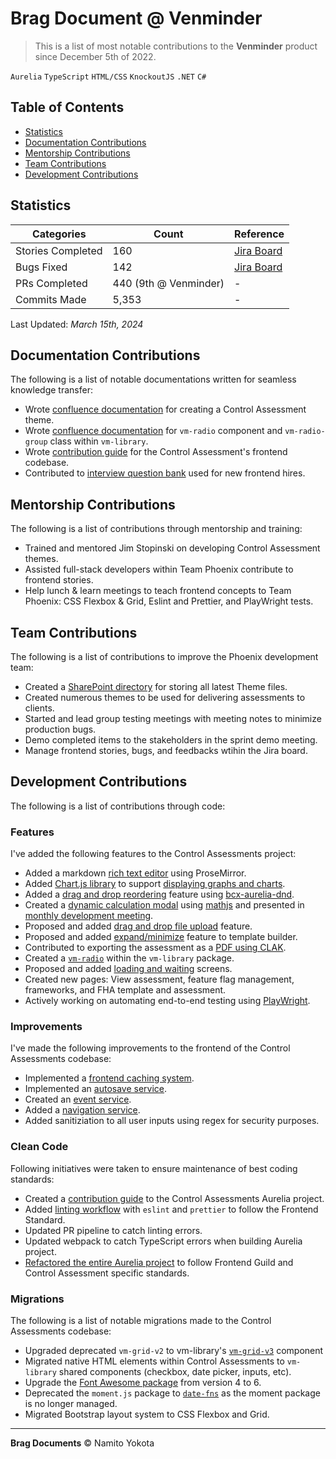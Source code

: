 # Brag Document @ Venminder

> This is a list of most notable contributions to the **Venminder** product since December 5th of 2022.

`Aurelia` `TypeScript` `HTML/CSS` `KnockoutJS` `.NET` `C#`

## Table of Contents

-   [Statistics](#statistics)
-   [Documentation Contributions](#documentation-contributions)
-   [Mentorship Contributions](#mentorship-contributions)
-   [Team Contributions](#team-contributions)
-   [Development Contributions](#development-contributions)

## Statistics

| Categories        | Count                 | Reference                                                          |
| ----------------- | --------------------- | ------------------------------------------------------------------ |
| Stories Completed | 160                   | [Jira Board](https://venminder.atlassian.net/issues/?filter=10318) |
| Bugs Fixed        | 142                   | [Jira Board](https://venminder.atlassian.net/issues/?filter=10321) |
| PRs Completed     | 440 (9th @ Venminder) | -                                                                  |
| Commits Made      | 5,353                 | -                                                                  |

Last Updated: _March 15th, 2024_

## Documentation Contributions

The following is a list of notable documentations written for seamless knowledge transfer:

-   Wrote [confluence documentation](https://venminder.atlassian.net/wiki/spaces/CA/pages/1376419841/Creating+and+Managing+a+Theme) for creating a Control Assessment theme.
-   Wrote [confluence documentation](https://venminder.atlassian.net/wiki/spaces/EN/pages/1379663913/vm-radio) for `vm-radio` component and `vm-radio-group` class within `vm-library`.
-   Wrote [contribution guide](https://venminder.visualstudio.com/_git/Control%20Assessments?path=/Microservice/ControlAssessments.Web/control-assessments/README.md) for the Control Assessment's frontend codebase.
-   Contributed to [interview question bank](https://venminder-my.sharepoint.com/:w:/p/hunter_simpson/EZKXkv04UGZEn4nC0KORcjMB4vel_OEuKeQEJXyg7vpXww?e=QWjp9w&ovuser=c0ee997f-51ac-4ae6-bb27-9839814edd37%2CNamito.Yokota%40venminder.com&clickparams=eyJBcHBOYW1lIjoiVGVhbXMtRGVza3RvcCIsIkFwcFZlcnNpb24iOiIyNy8yMzA3MDMwNzMzMCIsIkhhc0ZlZGVyYXRlZFVzZXIiOmZhbHNlfQ%3D%3D) used for new frontend hires.

## Mentorship Contributions

The following is a list of contributions through mentorship and training:

-   Trained and mentored Jim Stopinski on developing Control Assessment themes.
-   Assisted full-stack developers within Team Phoenix contribute to frontend stories.
-   Help lunch & learn meetings to teach frontend concepts to Team Phoenix: CSS Flexbox & Grid, Eslint and Prettier, and PlayWright tests.

## Team Contributions

The following is a list of contributions to improve the Phoenix development team:

-   Created a [SharePoint directory](https://venminder.sharepoint.com/:f:/s/ProductDesign/EunoZFdBlxRHp3LQ8CsHHkABJUW3jR2sxvjr0s8c5ijf1w?e=UYLnin) for storing all latest Theme files.
-   Created numerous themes to be used for delivering assessments to clients.
-   Started and lead group testing meetings with meeting notes to minimize production bugs.
-   Demo completed items to the stakeholders in the sprint demo meeting.
-   Manage frontend stories, bugs, and feedbacks wtihin the Jira board.

## Development Contributions

The following is a list of contributions through code:

### Features

I've added the following features to the Control Assessments project:

-   Added a markdown [rich text editor](https://venminder.atlassian.net/browse/PHX-2129) using ProseMirror.
-   Added [Chart.js library](https://github.com/chartjs) to support [displaying graphs and charts](https://venminder.atlassian.net/browse/PHX-1594).
-   Added a [drag and drop reordering](https://venminder.atlassian.net/browse/PHX-1176) feature using [bcx-aurelia-dnd](https://github.com/buttonwoodcx/bcx-aurelia-dnd).
-   Created a [dynamic calculation modal](https://venminder.atlassian.net/browse/PHX-1067) using [mathjs](https://github.com/josdejong/mathjs) and presented in [monthly development meeting](https://venminder-my.sharepoint.com/:v:/p/brad_farber/ET71Hvr-pcBCiR-k8ZPaa9YBU6GXdomvLoIgMIv96HvkAw).
-   Proposed and added [drag and drop file upload](https://venminder.atlassian.net/browse/PHX-1970) feature.
-   Proposed and added [expand/minimize](https://venminder.atlassian.net/browse/PHX-1889) feature to template builder.
-   Contributed to exporting the assessment as a [PDF using CLAK](https://venminder.atlassian.net/browse/PHX-899).
-   Created a [`vm-radio`](https://venminder.visualstudio.com/vm-library/_git/vm-library/pullrequest/10382) within the `vm-library` package.
-   Proposed and added [loading and waiting](https://venminder.atlassian.net/browse/PHX-1584) screens.
-   Created new pages: View assessment, feature flag management, frameworks, and FHA template and assessment.
-   Actively working on automating end-to-end testing using [PlayWright](https://github.com/microsoft/playwright).

### Improvements

I've made the following improvements to the frontend of the Control Assessments codebase:

-   Implemented a [frontend caching system](https://venminder.atlassian.net/browse/PHX-902).
-   Implemented an [autosave service](https://venminder.visualstudio.com/Control%20Assessments/_git/Control%20Assessments/pullrequest/8434?_a=files&path=/Microservice/ControlAssessments.Web/control-assessments/src/services/template-autosave-service.ts).
-   Created an [event service](https://venminder.visualstudio.com/Control%20Assessments/_git/Control%20Assessments/pullrequest/8105?_a=files&path=/Microservice/ControlAssessments.Web/control-assessments/src/services/event-service.ts).
-   Added a [navigation service](https://venminder.visualstudio.com/Control%20Assessments/_git/Control%20Assessments/pullrequest/8052).
-   Added sanitiziation to all user inputs using regex for security purposes.

### Clean Code

Following initiatives were taken to ensure maintenance of best coding standards:

-   Created a [contribution guide](https://venminder.visualstudio.com/_git/Control%20Assessments?path=/Microservice/ControlAssessments.Web/control-assessments/README.md) to the Control Assessments Aurelia project.
-   Added [linting workflow](https://venminder.atlassian.net/browse/PHX-508) with `eslint` and `prettier` to follow the Frontend Standard.
-   Updated PR pipeline to catch linting errors.
-   Updated webpack to catch TypeScript errors when building Aurelia project.
-   [Refactored the entire Aurelia project](https://venminder.atlassian.net/browse/PHX-900) to follow Frontend Guild and Control Assessment specific standards.

### Migrations

The following is a list of notable migrations made to the Control Assessments codebase:

-   Upgraded deprecated `vm-grid-v2` to vm-library's [`vm-grid-v3`](https://venminder.atlassian.net/browse/PHX-1269) component
-   Migrated native HTML elements within Control Assessments to `vm-library` shared components (checkbox, date picker, inputs, etc).
-   Upgrade the [Font Awesome package](https://venminder.atlassian.net/browse/PHX-901) from version 4 to 6.
-   Deprecated the `moment.js` package to [`date-fns`](https://venminder.atlassian.net/browse/PHX-1170) as the moment package is no longer managed.
-   Migrated Bootstrap layout system to CSS Flexbox and Grid.

<hr />

**Brag Documents**
&copy; Namito Yokota
